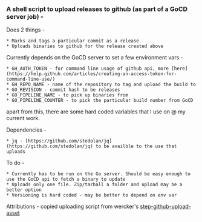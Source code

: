 ### A shell script to upload releases to github (as part of a GoCD server job) - ###

Does 2 things -

	* Marks and tags a particular commit as a release
	* Uploads binaries to github for the release created above

Currently depends on the GoCD server to set a few environment vars -
	
	* GH_AUTH_TOKEN - for command line usage of github api, more [here](https://help.github.com/articles/creating-an-access-token-for-command-line-use/)
	* GH_REPO_NAME - name of the repository to tag and upload the build to
	* GO_REVISION - commit hash to be releases
	* GO_PIPELINE_NAME - to pick up binaries from
	* GO_PIPELINE_COUNTER - to pick the particular build number from GoCD

apart from this, there are some hard coded variables that I use on @ my current work.

Dependencies - 
	
	* jq - [https://github.com/stedolan/jq](https://github.com/stedolan/jq) to be availble to the use that uploads

To do -

	* Currently has to be run on the Go server. Should be easy enough to use the GoCD api to fetch a binary to update
	* Uploads only one file. Zip/tarball a folder and upload may be a better option
	* Versioning is hard coded - may be better to depend on env var
	
Attributions - copied uploading script from wercker's [step-github-upload-asset](https://github.com/wercker/step-github-upload-asset/blob/master/run.sh)


	
